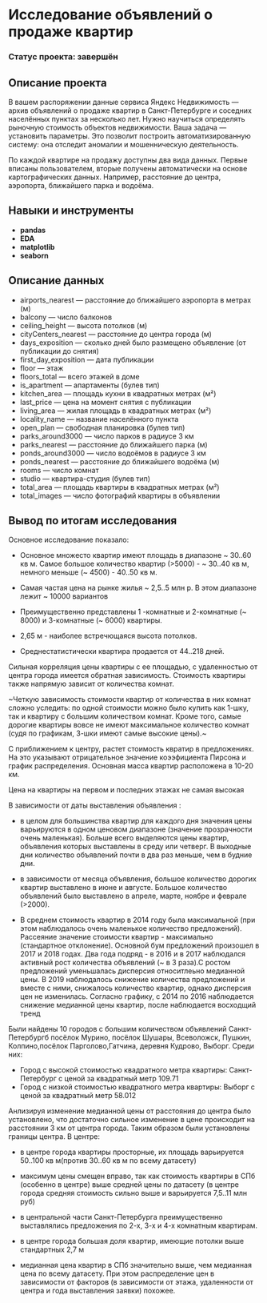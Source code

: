 # Исследование объявлений о продаже квартир

### Статус проекта: завершён

## Описание проекта

В вашем распоряжении данные сервиса Яндекc Недвижимость — архив объявлений о продаже квартир в Санкт-Петербурге и соседних населённых пунктах за несколько лет. Нужно научиться определять рыночную стоимость объектов недвижимости. Ваша задача — установить параметры. Это позволит построить автоматизированную систему: она отследит аномалии и мошенническую деятельность.

По каждой квартире на продажу доступны два вида данных. Первые вписаны пользователем, вторые получены автоматически на основе картографических данных. Например, расстояние до центра, аэропорта, ближайшего парка и водоёма.

## Навыки и инструменты

- **pandas**
- **EDA**
- **matplotlib**
- **seaborn**

## Описание данных

- airports_nearest — расстояние до ближайшего аэропорта в метрах (м)
- balcony — число балконов
- ceiling_height — высота потолков (м)
- cityCenters_nearest — расстояние до центра города (м)
- days_exposition — сколько дней было размещено объявление (от публикации до снятия)
- first_day_exposition — дата публикации
- floor — этаж
- floors_total — всего этажей в доме
- is_apartment — апартаменты (булев тип)
- kitchen_area — площадь кухни в квадратных метрах (м²)
- last_price — цена на момент снятия с публикации
- living_area — жилая площадь в квадратных метрах (м²)
- locality_name — название населённого пункта
- open_plan — свободная планировка (булев тип)
- parks_around3000 — число парков в радиусе 3 км
- parks_nearest — расстояние до ближайшего парка (м)
- ponds_around3000 — число водоёмов в радиусе 3 км
- ponds_nearest — расстояние до ближайшего водоёма (м)
- rooms — число комнат
- studio — квартира-студия (булев тип)
- total_area — площадь квартиры в квадратных метрах (м²)
- total_images — число фотографий квартиры в объявлении

## Вывод по итогам исследования

Основное исследование показало:

- Основное множесто квартир имеют площадь в диапазоне ~ 30..60 кв м. Самое большое количество квартир (>5000) - ~ 30..40 кв м, немного меньше (~ 4500) - 40..50 кв м.

- Самая частая цена на рынке жилья ~ 2,5..5 млн р. В этом диапазоне лежит ~ 10000 вариантов

- Преимущественно представлены 1 -комнатные и 2-комнатные (~ 8000) и 3-комнатные (~ 6000) квартиры. 

- 2,65 м - наиболее встречющаяся высота потолков. 

- Среднестатистически квартира продается от 44..218 дней.

Сильная корреляция цены квартиры с ее площадью, с удаленностью от центра города имеется обратная зависимость. 
Стоимость квартиры также напрямую зависит от количества комнат.

~Четкую зависимость стоимости квартир от количества в них комнат сложно уследить: по одной стоимости можно было купить как 1-шку, так и квартиру с большим количеством комнат. Кроме того, самые дорогие квартиры вовсе не имеют максимальное количество комнат (судя по графикам, 3-шки имеют самые высокие цены).~

С приближением к центру, растет стоимость квратир в предложениях. На это указывают отрицательное значение коээфициента Пирсона и график распределения. Основная масса квартир расположена в 10-20 км.

Цена на квартиры на первом и последних этажах не самая высокая

В зависимости от даты выставления объявления :

- в целом для большинства квартир для каждого дня значения цены варьируются в одном ценовом диапазоне (значение прозрачности очень маленькая). Больше всего выделяются цены квартир, объявления которых выставлены в среду или четверг. В выходные дни количество объявлений почти в два раз меньше, чем в будние дни.

- в зависимости от месяца объявления, большое количество дорогих квартир выставлено в июне и августе. Большое количество объявлений было выставлено в апреле, марте, ноябре и феврале (>2000).

- В среднем стоимость квартир в 2014 году была максимальной (при этом наблюдалось очень маленькое количество предложений). Рассеяние значение стоимости квартир - максимально (стандартное отклонение). Основной бум предложений произошел в 2017 и 2018 годах. Два года подряд - в 2016 и в 2017 наблюдался активный рост количества объявлений (~ в 3 раза).С ростом предложений уменьшалась дисперсия относитлеьно медианной цены. В 2019 наблюдалось снижение количества предложений и вместе с ними, снижалось количество квартир, однако дисперсия цен не изменилась. Согласно графику, с 2014 по 2016 наблюдается снижение медианной цены квартир, после наблюдается восходщий тренд

Были найдены 10 городов с большим количеством объявлений Санкт-Петербургб посёлок Мурино, посёлок Шушары, Всеволожск,
Пушкин, Колпино,посёлок Парголово,Гатчина, деревня Кудрово, Выборг. Среди них:

- Город с высокой стоимостью квадратного метра квартиры: Санкт-Петербург с ценой за квадратный метр 109.71
- Город с низкой стоимостью квадратного метра квартиры: Выборг с ценой за квадратный метр 58.012

Анлизируя изменение медианной цены от расстояния до центра было установлено, что достаточно сильное изменение в цене происходит на расстоянии 3 км от центра города. Таким образом были установлены границы центра. В центре:

- в центре города квартиры просторные, их площадь варьируется 50..100 кв м(против 30..60 кв м по всему датасету)

- максимум цены смещен вправо, так как стоимость квартиры в СПб (особенно в центре) выше средней цены по датасету (в центре города средняя стоимость сильно выше и варьируется 7,5..11 млн руб)

- в центральной части Санкт-Петербурга преимущественно выставлялись предложения по 2-х, 3-х и 4-х комнатным квартирам.

- в центре города большая доля квартир, имеющие потолки выше стандартных 2,7 м

- медианная цена квартир в СПб значительно выше, чем медианная цена по всему датасету. При этом распределение цен в зависимости от факторов (в зависимости от этажа, удаленности от центра и года выставления заявки) похожее.